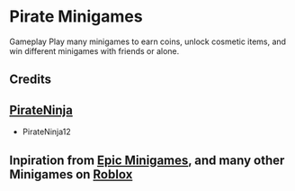 # Pirate Minigames

Gameplay
Play many minigames to earn coins, unlock cosmetic items, and win different minigames with friends or alone.

## Credits
## [PirateNinja](https://www.roblox.com/groups/1043574/pirateninja#!/about)
* PirateNinja12
## Inpiration from [Epic Minigames](https://www.roblox.com/games/277751860/Epic-Minigames), and many other Minigames on [Roblox](https://www.roblox.com)